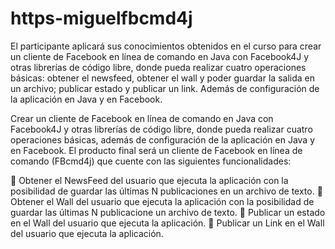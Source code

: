 # https-miguelfbcmd4j
El participante aplicará sus conocimientos obtenidos en el curso para crear un cliente de Facebook en línea de comando
en Java con Facebook4J y otras librerías de código libre, donde pueda realizar cuatro operaciones básicas: obtener el
newsfeed, obtener el wall y poder guardar la salida en un archivo; publicar estado y publicar un link. Además de
configuración de la aplicación en Java y en Facebook. 

Crear un cliente de Facebook en línea de comando en Java con Facebook4J y otras librerías de código libre, donde pueda
realizar cuatro operaciones básicas, además de configuración de la aplicación en Java y en Facebook.
El producto final será un cliente de Facebook en línea de comando (FBcmd4j) que cuente con las siguientes
funcionalidades:

 Obtener el NewsFeed del usuario que ejecuta la aplicación con la posibilidad de guardar las últimas N
publicaciones en un archivo de texto.
 Obtener el Wall del usuario que ejecuta la aplicación con la posibilidad de guardar las últimas N publicacione
un archivo de texto.
 Publicar un estado en el Wall del usuario que ejecuta la aplicación.
 Publicar un Link en el Wall del usuario que ejecuta la aplicación.
